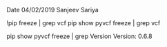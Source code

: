 Date 04/02/2019
Sanjeev Sariya

!pip freeze | grep vcf
pip show pyvcf freeze | grep vcf

pip show pyvcf freeze | grep Version
Version: 0.6.8

